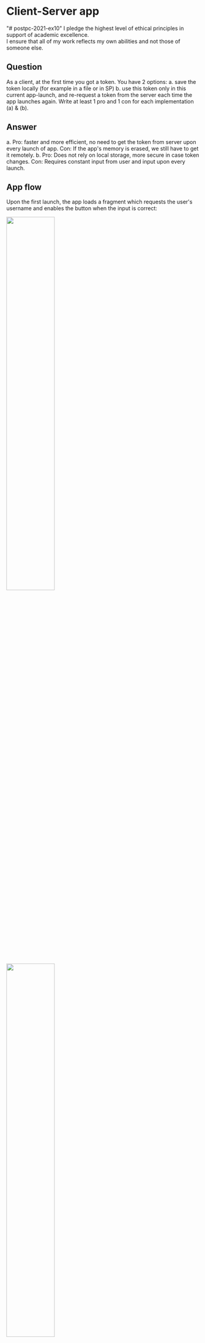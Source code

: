 
# Client-Server app

"# postpc-2021-ex10" 
I pledge the highest level of ethical principles in support of academic excellence.  
I ensure that all of my work reflects my own abilities and not those of someone else.

## Question
As a client, at the first time you got a token. You have 2 options:
a. save the token locally (for example in a file or in SP)
b. use this token only in this current app-launch, and re-request a token from the server each time the app launches again.
Write at least 1 pro and 1 con for each implementation (a) & (b).
## Answer
a. Pro: faster and more efficient, no need to get the token from server upon every launch of app.
   Con: If the app's memory is erased, we still have to get it remotely.
b. Pro: Does not rely on local storage, more secure in case token changes.
   Con: Requires constant input from user and input upon every launch.
   

## App flow
Upon the first launch, the app loads a fragment which requests the user's username and enables the button when the input is correct:

<div> 
<img src="screenshots/step_1_a.png" width="50%" height="50%"> 
<img src="screenshots/step_1_b.png" width="50%" height="50%">
</div>

Upon click, we show a circular progress indicator until we have received the token from the server:
<img src="screenshots/step_1_c.png" width="50%" height="50%">

When we have our token, we navigate forward to a fragment which displays the user's info.
If the app was already launched in the past, we have a saved token in SharedPreferences and we will navigate directly into this fragment upon
launch.

<img src="screenshots/step_2_a.png" width="50%" height="50%">

If user click on the edit button, we navigate to a fragment which enables him to edit his current "pretty_name" and image:

<img src="screenshots/step_3_a.png" width="50%" height="50%"> <img src="screenshots/step_3_b.png" width="50%" height="50%">

Upon successful edit and POST to the server, we navigate back to the previous fragment, now showing the most updated information:

<img src="screenshots/step_3_c.png" width="50%" height="50%">
